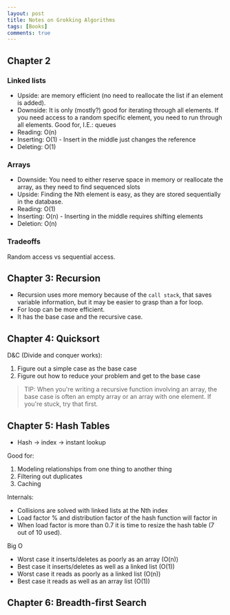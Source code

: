 ```yaml
---
layout: post
title: Notes on Grokking Algorithms
tags: [Books]
comments: true
---
```



## Chapter 2

### Linked lists

- Upside: are memory efficient (no need to reallocate the list if an element is added). 
- Downside: It is only (mostly?) good for iterating through all elements. If you need access to a random specific element, you need to run through all elements. Good for, I.E.: queues
- Reading: O(n)
- Inserting: O(1) - Insert in the middle just changes the reference
- Deleting: O(1)

### Arrays

- Downside: You need to either reserve space in memory or reallocate the array, as they need to find sequenced slots
- Upside: Finding the Nth element is easy, as they are stored sequentially in the database.
- Reading: O(1)
- Inserting: O(n) - Inserting in the middle requires shifting elements
- Deletion: O(n)

### Tradeoffs

Random access vs sequential access.

## Chapter 3: Recursion

- Recursion uses more memory because of the `call stack`, that saves variable information, but it may be easier to grasp than a for loop.
- For loop can be more efficient.
- It has the base case and the recursive case.

## Chapter 4: Quicksort

D&C (Divide and conquer works):

1. Figure out a simple case as the base case
2. Figure out how to reduce your problem and get to the base case

> TIP: When you're writing a recursive function involving an array, the base case is often an empty array or an array with one element. If you're stuck, try that first.

## Chapter 5: Hash Tables

- Hash -> index -> instant lookup

Good for:

1. Modeling relationships from one thing to another thing
2. Filtering out duplicates
3. Caching

Internals:

- Collisions are solved with linked lists at the Nth index
- Load factor % and distribution factor of the hash function will factor in
- When load factor is more than 0.7 it is time to resize the hash table (7 out of 10 used).

Big O

- Worst case it inserts/deletes as poorly as an array (O(n))
- Best case it inserts/deletes as well as a linked list (O(1))
- Worst case it reads as poorly as a linked list (O(n))
- Best case it reads as well as an array list (O(1))

## Chapter 6: Breadth-first Search
